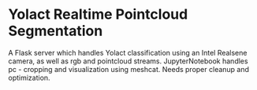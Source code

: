 # Yolact Realtime Pointcloud Segmentation
A Flask server which handles Yolact classification using an Intel Realsene camera, as well as rgb and pointcloud streams.
JupyterNotebook handles pc - cropping and visualization using meshcat.
Needs proper cleanup and optimization.
